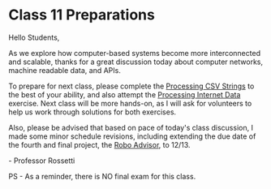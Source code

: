 # Class 11 Preparations

Hello Students,

As we explore how computer-based systems become more interconnected and scalable, thanks for a great discussion today about computer networks, machine readable data, and APIs.

To prepare for next class, please complete the [Processing CSV Strings](/exercises/processing-csv-strings.md) to the best of your ability, and also attempt the [Processing Internet Data](/exercises/processing-internet-data.md) exercise. Next class will be more hands-on, as I will ask for volunteers to help us work through solutions for both exercises.

Also, please be advised that based on pace of today's class discussion, I made some minor schedule revisions, including extending the due date of the fourth and final project, the [Robo Advisor](/projects/robo-advisor.md), to 12/13.

 \- Professor Rossetti

PS - As a reminder, there is NO final exam for this class.
